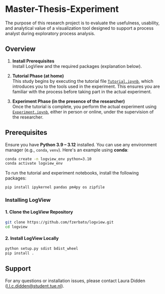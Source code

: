# Master-Thesis-Experiment
The purpose of this research project is to evaluate the usefulness, usability, and analytical value of a visualization tool designed to support a process analyst during exploratory process analysis.

## Overview

1. **Install Prerequisites**   
   Install LogView and the required packages (explanation below).
3. **Tutorial Phase (at home)**  
   This study begins by executing the tutorial file [`Tutorial.ipynb`](./Tutorial.ipynb), which introduces you to the tools used in the experiment. This ensures you are familiar with the process before taking part in the actual experiment.

4. **Experiment Phase (in the presence of the researcher)**  
   Once the tutorial is complete, you perform the actual experiment using [`Experiment.ipynb`](./Experiment.ipynb), either in person or online, under the supervision of the researcher.

## Prerequisites

Ensure you have **Python 3.9 – 3.12** installed. You can use any environment manager (e.g., `conda`, `venv`). Here's an example using **conda**:

```bash
conda create -n logview_env python=3.10
conda activate logview_env
```

To run the tutorial and experiment notebooks, install the following packages:

```bash
pip install ipykernel pandas pm4py os zipfile
```


### Installing **LogView**

#### 1. Clone the LogView Repository

```bash
git clone https://github.com/fzerbato/logview.git
cd logview
```

#### 2. Install LogView Locally

```bash
python setup.py sdist bdist_wheel
pip install .
```

## Support
For any questions or installation issues, please contact Laura Didden (l.l.c.didden@student.tue.nl).
